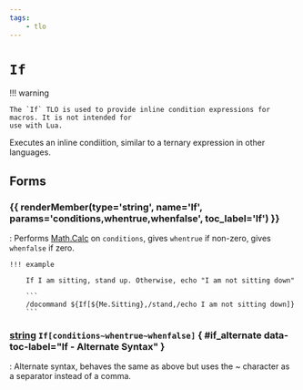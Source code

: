```yaml
---
tags:
    - tlo
---
```

# `If`

!!! warning

    The `If` TLO is used to provide inline condition expressions for macros. It is not intended for
    use with Lua.
<!--tlo-desc-start-->
Executes an inline condiition, similar to a ternary expression in other languages.
<!--tlo-desc-end-->
## Forms
<!--tlo-forms-start-->
### {{ renderMember(type='string', name='If', params='conditions,whentrue,whenfalse', toc_label='If') }}

:   Performs [Math.Calc][Math.Calc] on `conditions`, gives `whentrue` if non-zero, gives `whenfalse` if zero.

    !!! example

        If I am sitting, stand up. Otherwise, echo "I am not sitting down"

        ```
        /docommand ${If[${Me.Sitting},/stand,/echo I am not sitting down]}
        ```

### [string][string] `If[conditions~whentrue~whenfalse]` { #if_alternate data-toc-label="If - Alternate Syntax" }

:   Alternate syntax, behaves the same as above but uses the \~ character as a separator instead of a comma.   
<!--tlo-forms-end-->
<!--tlo-linkrefs-start-->
[string]: ../data-types/datatype-string.md
[Math.Calc]: ../data-types/datatype-math.md#Calc[n]
<!--tlo-linkrefs-end-->
